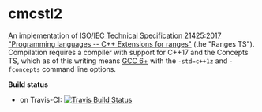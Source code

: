 # cmcstl2
An implementation of [ISO/IEC Technical Specification 21425:2017 "Programming languages -- C++ Extensions for ranges"](https://www.iso.org/standard/70910.html) (the "Ranges TS").
Compilation requires a compiler with support for C++17 and the Concepts TS, which as of this writing means [GCC 6+](https://gcc.gnu.org/) with the `-std=c++1z` and `-fconcepts` command line options.

**Build status**
- on Travis-CI: [![Travis Build Status](https://travis-ci.org/CaseyCarter/cmcstl2.svg?branch=master)](https://travis-ci.org/CaseyCarter/cmcstl2)
